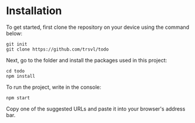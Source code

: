 # Installation
To get started, first clone the repository on your device using the command below:
```
git init
git clone https://github.com/trsvl/todo
```
Next, go to the folder and install the packages used in this project:
```
cd todo
npm install
```
To run the project, write in the console:
```
npm start
```
Copy one of the suggested URLs and paste it into your browser's address bar.

